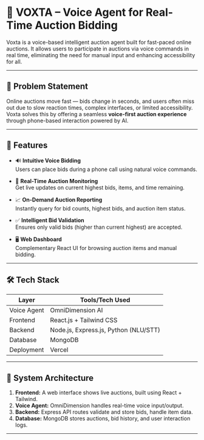 # 🎤 VOXTA – Voice Agent for Real-Time Auction Bidding

Voxta is a voice-based intelligent auction agent built for fast-paced online auctions. It allows users to participate in auctions via voice commands in real time, eliminating the need for manual input and enhancing accessibility for all.

---

## 🧠 Problem Statement

Online auctions move fast — bids change in seconds, and users often miss out due to slow reaction times, complex interfaces, or limited accessibility. Voxta solves this by offering a seamless **voice-first auction experience** through phone-based interaction powered by AI.

---

## 🚀 Features

- 🔊 **Intuitive Voice Bidding**  
  Users can place bids during a phone call using natural voice commands.

- 📢 **Real-Time Auction Monitoring**  
  Get live updates on current highest bids, items, and time remaining.

- 📈 **On-Demand Auction Reporting**  
  Instantly query for bid counts, highest bids, and auction item status.

- ✅ **Intelligent Bid Validation**  
  Ensures only valid bids (higher than current highest) are accepted.

- 🖥️ **Web Dashboard**  
  Complementary React UI for browsing auction items and manual bidding.

---

## 🛠️ Tech Stack

| Layer                 | Tools/Tech Used                         |
|-----------------------|------------------------------------------|
| Voice Agent           | OmniDimension AI                        |
| Frontend              | React.js + Tailwind CSS                 |
| Backend               | Node.js, Express.js, Python (NLU/STT)   |
| Database              | MongoDB                                 |
| Deployment            | Vercel                                  |

---

## 🧱 System Architecture

1. **Frontend:** A web interface shows live auctions, built using React + Tailwind.
2. **Voice Agent:** OmniDimension handles real-time voice input/output.
3. **Backend:** Express API routes validate and store bids, handle item data.
4. **Database:** MongoDB stores auctions, bid history, and user interaction logs.

---
